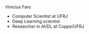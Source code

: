 Vinicius Faro
- Computer Scientist at UFRJ
- Deep Learning scientist
- Researcher in AI/DL at Coppe/UFRJ
